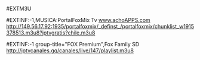 #EXTM3U

#EXTINF:-1,MUSICA:PortalFoxMix Tv www.achoAPPS.com
http://149.56.17.92:1935/portalfoxmix/_definst_/portalfoxmix/chunklist_w1915378513.m3u8?iptvgratis?chile.m3u8

#EXTINF:-1 group-title="FOX Premium",Fox Family SD
http://iptvcanales.gq/canales/live/147/playlist.m3u8

